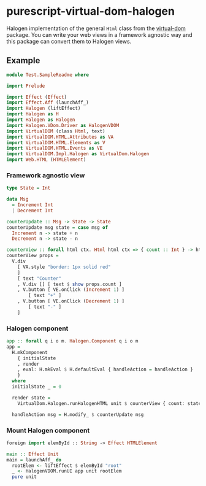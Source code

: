 # purescript-virtual-dom-halogen

Halogen implementation of the general `Html` class from the
[virtual-dom](https://github.com/thought2/purescript-virtual-dom) package.
You can write your web views in a framework agnostic way and this package can
convert them to Halogen views.

## Example
```hs
module Test.SampleReadme where

import Prelude

import Effect (Effect)
import Effect.Aff (launchAff_)
import Halogen (liftEffect)
import Halogen as H
import Halogen as Halogen
import Halogen.VDom.Driver as HalogenVDOM
import VirtualDOM (class Html, text)
import VirtualDOM.HTML.Attributes as VA
import VirtualDOM.HTML.Elements as V
import VirtualDOM.HTML.Events as VE
import VirtualDOM.Impl.Halogen as VirtualDom.Halogen
import Web.HTML (HTMLElement)
```
### Framework agnostic view
```hs
type State = Int

data Msg
  = Increment Int
  | Decrement Int

counterUpdate :: Msg -> State -> State
counterUpdate msg state = case msg of
  Increment n -> state + n
  Decrement n -> state - n

counterView :: forall html ctx. Html html ctx => { count :: Int } -> html Msg
counterView props =
  V.div
    [ VA.style "border: 1px solid red"
    ]
    [ text "Counter"
    , V.div [] [ text $ show props.count ]
    , V.button [ VE.onClick (Increment 1) ]
        [ text "+" ]
    , V.button [ VE.onClick (Decrement 1) ]
        [ text "-" ]
    ]
```
### Halogen component
```hs
app :: forall q i o m. Halogen.Component q i o m
app =
  H.mkComponent
    { initialState
    , render
    , eval: H.mkEval $ H.defaultEval { handleAction = handleAction }
    }
  where
  initialState _ = 0

  render state =
    VirtualDom.Halogen.runHalogenHTML unit $ counterView { count: state }

  handleAction msg = H.modify_ $ counterUpdate msg
```
### Mount Halogen component
```hs
foreign import elemById :: String -> Effect HTMLElement

main :: Effect Unit
main = launchAff_ do
  rootElem <- liftEffect $ elemById "root"
  _ <- HalogenVDOM.runUI app unit rootElem
  pure unit
```
